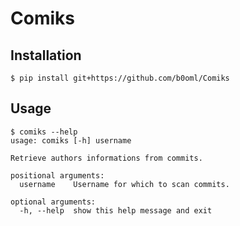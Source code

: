 # Comiks

## Installation

```shell
$ pip install git+https://github.com/b0oml/Comiks
```

## Usage

```shell
$ comiks --help
usage: comiks [-h] username

Retrieve authors informations from commits.

positional arguments:
  username    Username for which to scan commits.

optional arguments:
  -h, --help  show this help message and exit
```

